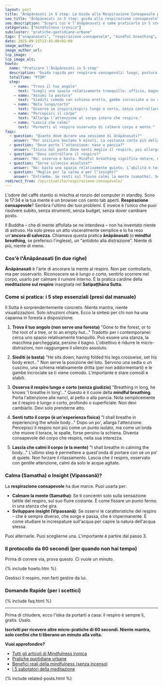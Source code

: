 ```yaml
---
layout: post
title: "Ānāpānasati in 5 step: La Guida alla Respirazione Consapevole per Chi Non Ha Tempo (Ma Vuole Ritrovare un Minuto di Calma)"
seo_title: "Ānāpānasati in 5 step: guida alla respirazione consapevole"
seo_description: "Scopri cos'è l'ānāpānasati e come praticarla in 5 step concreti: luogo, postura, respiro lungo/corto, corpo e calma. Una guida anti-guru per ritrovare il focus nell'ufficio o nel caos quotidiano. Per principianti sovraccarichi."
categories: ["mindfulness-ironica"]
subcluster: "pratiche-quotidiane-urbane"
tags: ["anapanasati", "respirazione consapevole", "mindful breathing", "meditazione respiro", "satipatthana"]
date: 2025-09-22T12:45:00+02:00
image_author:
image_author_url:
lcp_image: 
lcp_image_alt: 
howto:
  name: "Praticare l’Ānāpānasati in 5 step"
  description: "Guida rapida per respirare consapevoli: luogo, postura, respiro lungo/corto, corpo e calma."
  totalTime: "PT5M"
  step:
    - name: "Trova il tuo angolo"
      text: "Scegli uno spazio relativamente tranquillo: ufficio, bagno, macchina parcheggiata."
    - name: "Assumi la postura"
      text: "Siediti comodo con schiena eretta, gambe incrociate o su sedia stabile."
    - name: "Nota lungo/corto"
      text: "Osserva se inspiri/espiri lungo o corto, senza controllare."
    - name: "Percepisci il corpo"
      text: "Allarga l’attenzione al corpo intero che respira."
    - name: "Lascia che calmi"
      text: "Permetti al respiro osservato di calmare corpo e mente."
faqs:
  - question: "Quanto deve durare una sessione di ānāpānasati?"
    answer: "Per iniziare bastano 5 minuti. La costanza conta più della durata."
  - question: "Dove porto l’attenzione: naso o pancia?"
    answer: "Inizia dal punto dove senti meglio il respiro, poi allarga al corpo intero."
  - question: "Devo controllare il respiro?"
    answer: "No: osserva e basta. Mindful breathing significa notare, non dirigere."
  - question: "Serve silenzio assoluto?"
    answer: "No: basta uno spazio relativamente quieto. L’abilità è tornare al respiro nonostante i rumori."
  - question: "Meglio per la calma o per l’insight?"
    answer: "Entrambe. Se resti sul flusso calmi la mente (samatha). Se osservi il cambiamento, coltivi insight (vipassanā)."
redirect_from: /spiritualita/respirazione-consapevole/
---
```


L’odore del caffè stantio si mischia al ronzio del computer in standby. Sono le 17:34 e la tua mente è un browser con cento tab aperti. **Respirazione consapevole**? Sembra l'ultimo dei tuoi problemi. E invece è l’unico che puoi risolvere subito, senza strumenti, senza budget, senza dover cambiare posto.

Il Buddha – che di mente affollata se ne intendeva – non ha inventato niente di astruso. Ha solo preso un atto visceralmente semplice e lo ha reso un'**ancora di salvezza**. Chiamava questa pratica **ānāpānasati** (o **mindful breathing**, se preferisci l'inglese), un "antidoto alla distrazione". Niente di più, niente di meno.

### Cos'è l'Ānāpānasati (in due righe)

**Ānāpānasati** è l'arte di ancorare la mente al respiro. Non per controllarlo, ma per osservarlo. Riconoscere se è lungo o corto, sentirlo scorrere nel corpo, usarlo per calmare il rumore interno. È la pratica cardine della **meditazione sul respiro** insegnata nel **Satipaṭṭhāna Sutta**.

### Come si pratica: i 5 step essenziali (presi dal manuale)

Il Sutta è sorprendentemente concreto. Niente mantra, niente visualizzazioni. Solo istruzioni chiare. Ecco la sintesi per chi non ha una capanna in foresta a disposizione.

1.  **Trova il tuo angolo (non serve una foresta)**
    "Gone to the forest, or to the root of a tree, or to an empty hut..." Tradotto per i contemporanei: cerca uno spazio relativamente tranquillo. Può essere una stanza, la macchina parcheggiata, persino il bagno. L'obiettivo è ridurre le micro-distrazioni, non raggiungere il silenzio assoluto.

2.  **Siediti (e basta)**
    "He sits down; having folded his legs crosswise, set his body erect..." Non serve la posizione del loto. Servono una sedia o un cuscino, una schiena relativamente dritta (per non addormentarti) e le gambe incrociate se ti viene comodo. L'importante è stare comodi e stabili.

3.  **Osserva il respiro lungo e corto (senza giudizio)**
    "Breathing in long, he knows 'I breathe in long'..." Questo è il cuore della **mindful breathing**. Porta l'attenzione alle narici, al petto o alla pancia. Nota semplicemente se il respiro è lungo o corto, profondo o superficiale. Non devi cambiarlo. Devi solo prenderne atto.

4.  **Senti tutto il corpo (è un'esperienza fisica)**
    "I shall breathe in experiencing the whole body..." Dopo un po', allarga l'attenzione. Percepisci il respiro non più come un punto isolato, ma come un'onda che muove il torace, le spalle, forse persino la schiena. Diventa consapevole del corpo che respira, nella sua interezza.

5.  **Lascia che calmi il corpo (e la mente)**
    "I shall breathe in calming the body..." L'ultimo step è permettere a quest'onda di portare con sé un po' di quiete. Non forzare il rilassamento. Lascia che il respiro, osservato con gentile attenzione, calmì da solo le acque agitate.

### Calma (Samatha) o Insight (Vipassanā)?

La **respirazione consapevole** ha due marce. Puoi usarla per:

*   **Calmare la mente (Samatha)**: Se ti concentri solo sulla sensazione tattile del respiro, sul suo fluire costante. È come fissare un punto fermo in una stanza che gira.
*   **Sviluppare insight (Vipassanā)**: Se osservi le caratteristiche del respiro – che è sempre diverso, che sorge e passa, che è impermanente. È come studiare le increspature sull'acqua per capire la natura dell'acqua stessa.

Puoi alternarle. Puoi sceglierne una. L'importante è partire dal passo 3.

### Il protocollo da 60 secondi (per quando non hai tempo)

Prima di correre via, prova questo. Ci vuole un minuto.

{% include howto.htm %}

Gestisci il respiro, non farti gestire da lui.

### Domande Rapide (per i scettici)

{% include faq.html %}

---

Prima di chiudere, ecco l'idea da portarti a casa: il respiro è sempre lì, gratis. Usalo.

**Iscriviti per ricevere altre micro-pratiche di 60 secondi. Niente mantra, solo confini che ti liberano un minuto alla volta.**

<!-- Interlink strategici -->
<div class="interlink-box mt-4 mb-4 p-3 border rounded bg-light">
  <p><strong>Vuoi approfondire?</strong></p>
  <ul>
    <li><a href="/c/mindfulness-ironica/">Tutti gli articoli di Mindfulness Ironica</a></li>
    <li><a href="/c/mindfulness-ironica/pratiche-quotidiane-urbane/">Pratiche quotidiane urbane</a></li>
    <li><a href="/mindfulness-ironica/benefici-reali-mindfulness/">Benefici reali della mindfulness (senza incenso)</a></li>
    <li><a href="/mindfulness-ironica/sabotatori-meditazione/">I 5 sabotatori della meditazione</a></li>
  </ul>
</div>

{% include related-posts.html %}
